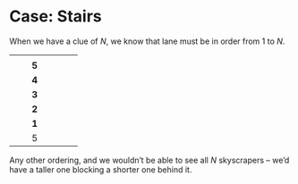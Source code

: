 # Case: Stairs
<!-- #SQUARK live!
| dest = cases/stairs
| capt = Clue of $N$
| index = cases
| date = 2025 May 20
-->

When we have a clue of $N$, we know that lane must be in order from $1$ to $N$.

<div class="puzzle">

||||||||
| :-- | :-- | :-- | :-- | :-- | :-- | :-- |
|     |     |     |     |     |     |     |
|     |     |**5**|     |     |     |     |
|     |     |**4**|     |     |     |     |
|     |     |**3**|     |     |     |     |
|     |     |**2**|     |     |     |     |
|     |     |**1**|     |     |     |     |
|     |     |  5  |     |     |     |     |

</div>

Any other ordering, and we wouldn’t be able to see all $N$ skyscrapers – we’d have a taller one blocking a shorter one behind it.
